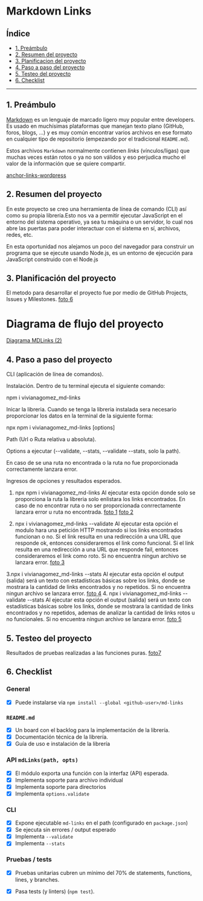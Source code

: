 # Markdown Links

## Índice

* [1. Preámbulo](#1-preámbulo)
* [2. Resumen del proyecto](#2-resumen-del-proyecto)
* [3. Planificacion del proyecto](#3-Planificacion-del-proyecto)
* [4. Paso a paso del proyecto](#4-Paso-a-paso-del-proyecto)
* [5. Testeo del proyecto](#5-Testeo-del-proyecto)
* [6. Checklist](#6-checklist)

***

## 1. Preámbulo

[Markdown](https://es.wikipedia.org/wiki/Markdown) es un lenguaje de marcado
ligero muy popular entre developers. Es usado en muchísimas plataformas que
manejan texto plano (GitHub, foros, blogs, ...) y es muy común
encontrar varios archivos en ese formato en cualquier tipo de repositorio
(empezando por el tradicional `README.md`).

Estos archivos `Markdown` normalmente contienen _links_ (vínculos/ligas) que
muchas veces están rotos o ya no son válidos y eso perjudica mucho el valor de
la información que se quiere compartir.

[anchor-links-wordpress](https://github.com/Viviana8913/DEV007-md-links/assets/129759642/6d296484-95c5-49e4-b01d-952d3bd4017c)

## 2. Resumen del proyecto

En este proyecto se creo una herramienta de línea de comando (CLI) así como su
propia librería.Esto nos va a permitir ejecutar JavaScript en el entorno del sistema operativo,
ya sea tu máquina o un servidor, lo cual nos abre las puertas para poder
interactuar con el sistema en sí, archivos, redes, etc.

En esta oportunidad nos alejamos un poco del navegador para construir un
programa que se ejecute usando Node.js, es un entorno de ejecución para JavaScript
construido con el Node.js

## 3. Planificación del proyecto
El metodo para desarrollar el proyecto fue por medio de GitHub Projects, Issues y Milestones.
[foto 6](https://github.com/Viviana8913/DEV007-md-links/assets/129759642/629a2911-dc41-4cb5-b33f-d4047bdf42ad)

# Diagrama de flujo del proyecto
[Diagrama MDLinks (2)](https://github.com/Viviana8913/DEV007-md-links/assets/129759642/42ad84b9-c42c-4407-894c-cce0c53c0664)

## 4. Paso a paso del proyecto
CLI (aplicación de línea de comandos).

Instalación.
Dentro de tu terminal ejecuta el siguiente comando:

npm i vivianagomez_md-links

Inicar la libreria.
Cuando se tenga la libreria instalada sera necesario proporcionar los datos en la terminal de la siguiente forma:

npx npm i vivianagomez_md-links <path> [options]

Path (Url o Ruta relativa u absoluta).

Options a ejecutar (--validate, --stats, --validate --stats, solo la path).

En caso de se una ruta no encontrada o la ruta no fue proporcionada correctamente lanzara error.

Ingresos de opciones y resultados esperados.
1. npx npm i vivianagomez_md-links <path> Al ejecutar esta opción donde solo se proporciona la ruta la libreria solo enlistara los links encontrados. En caso de no encontrar ruta o no ser proporcionada conrrectamente lanzara error u ruta no encontrada.
[foto 1](https://github.com/Viviana8913/DEV007-md-links/assets/129759642/1dd966ad-a70c-47b7-86fc-b2d66b79621f)
[foto 2](https://github.com/Viviana8913/DEV007-md-links/assets/129759642/118e4093-e821-4c6f-8591-9755505ffff0)

2. npx i vivianagomez_md-links <path> --validate Al ejecutar esta opción el modulo hara una petición HTTP mostrando si los links encontrados funcionan o no. Si el link resulta en una redirección a una URL que responde ok, entonces consideraremos el link como funcional. Si el link resulta en una redirección a una URL que responde fail, entonces consideraremos el link como roto. Si no encuentra ningun archivo se lanzara error.
[foto 3](https://github.com/Viviana8913/DEV007-md-links/assets/129759642/63c77895-3fe3-47bd-a3c2-9a06939926c5)

3.npx i vivianagomez_md-links <path> --stats Al ejecutar esta opción el output (salida) será un texto con estadísticas básicas sobre los links, donde se mostrara la cantidad de links encontrados y no repetidos. Si no encuentra ningun archivo se lanzara error.
[foto 4](https://github.com/Viviana8913/DEV007-md-links/assets/129759642/e27b5cc7-9a76-4d95-ba77-98666bcfd23d)
4. npx i vivianagomez_md-links <path> --validate --stats Al ejecutar esta opción el output (salida) será un texto con estadísticas básicas sobre los links, donde se mostrara la cantidad de links encontrados y no repetidos, ademas de analizar la cantidad de links rotos u no funcionales. Si no encuentra ningun archivo se lanzara error.
[foto 5](https://github.com/Viviana8913/DEV007-md-links/assets/129759642/03a6abf0-c6b6-4522-a2c5-fcaf08e874ab)

## 5. Testeo del proyecto

Resultados de pruebas realizadas a las funciones puras.
[foto7](https://github.com/Viviana8913/DEV007-md-links/assets/129759642/053fcae3-747c-46ee-99a4-229e191a197c)

## 6. Checklist

### General

* [x] Puede instalarse via `npm install --global <github-user>/md-links`

### `README.md`

* [x] Un board con el backlog para la implementación de la librería.
* [x] Documentación técnica de la librería.
* [x] Guía de uso e instalación de la librería

### API `mdLinks(path, opts)`

* [x] El módulo exporta una función con la interfaz (API) esperada.
* [x] Implementa soporte para archivo individual
* [x] Implementa soporte para directorios
* [x] Implementa `options.validate`

### CLI

* [x] Expone ejecutable `md-links` en el path (configurado en `package.json`)
* [x] Se ejecuta sin errores / output esperado
* [x] Implementa `--validate`
* [x] Implementa `--stats`

### Pruebas / tests

* [x] Pruebas unitarias cubren un mínimo del 70% de statements, functions,
  lines, y branches.
* [x] Pasa tests (y linters) (`npm test`).


